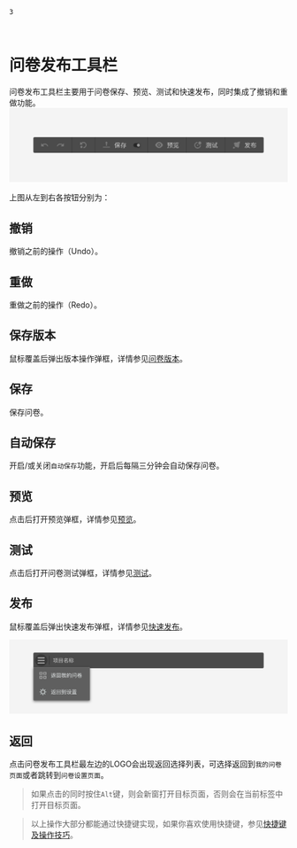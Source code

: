 ```index
3
```
```tag

```
```summary

```

# 问卷发布工具栏

问卷发布工具栏主要用于问卷保存、预览、测试和快速发布，同时集成了撤销和重做功能。
<img src='../../assets/snapshots/layout/navbar/operation.png'>

上图从左到右各按钮分别为：

## 撤销
撤销之前的操作（Undo）。

## 重做
重做之前的操作（Redo）。

## 保存版本
鼠标覆盖后弹出版本操作弹框，详情参见[问卷版本](../advance-topic/version.md)。

## 保存
保存问卷。

## 自动保存
开启/或关闭`自动保存`功能，开启后每隔三分钟会自动保存问卷。

## 预览
点击后打开预览弹框，详情参见[预览](../preview/concept.md)。

## 测试
点击后打开问卷测试弹框，详情参见[测试](../advance-topic/debug.md)。

## 发布
鼠标覆盖后弹出快速发布弹框，详情参见[快速发布](../advance-topic/quick-publish.md)。

<img src='../../assets/snapshots/layout/navbar/back-to-dashboard.png'>

## 返回
点击问卷发布工具栏最左边的LOGO会出现返回选择列表，可选择返回到`我的问卷页面`或者跳转到`问卷设置页面`。

> 如果点击的同时按住`Alt`键，则会新窗打开目标页面，否则会在当前标签中打开目标页面。

> 以上操作大部分都能通过快捷键实现，如果你喜欢使用快捷键，参见[快捷键及操作技巧](../operation/concept.md)。

